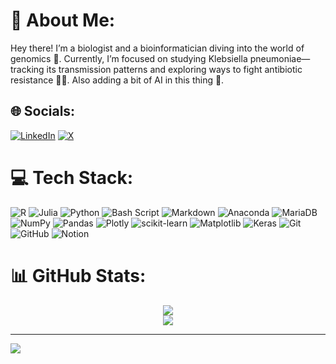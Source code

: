 # 💫 About Me:
Hey there! I’m a biologist and  a bioinformatician diving into the world of genomics 🧬. Currently, I’m focused on studying Klebsiella pneumoniae—tracking its transmission patterns and exploring ways to fight antibiotic resistance 🦠💪. Also adding a bit of AI in this thing 🤖.


## 🌐 Socials:
[![LinkedIn](https://img.shields.io/badge/LinkedIn-%230077B5.svg?logo=linkedin&logoColor=white)](https://linkedin.com/in/jordisevilla) [![X](https://img.shields.io/badge/X-black.svg?logo=X&logoColor=white)](https://x.com/JordiiSevilla) 

# 💻 Tech Stack:
![R](https://img.shields.io/badge/r-%23276DC3.svg?style=flat&logo=r&logoColor=white) ![Julia](https://img.shields.io/badge/-Julia-9558B2?style=flat&logo=julia&logoColor=white) ![Python](https://img.shields.io/badge/python-3670A0?style=flat&logo=python&logoColor=ffdd54) ![Bash Script](https://img.shields.io/badge/bash_script-%23121011.svg?style=flat&logo=gnu-bash&logoColor=white) ![Markdown](https://img.shields.io/badge/markdown-%23000000.svg?style=flat&logo=markdown&logoColor=white) ![Anaconda](https://img.shields.io/badge/Anaconda-%2344A833.svg?style=flat&logo=anaconda&logoColor=white) ![MariaDB](https://img.shields.io/badge/MariaDB-003545?style=flat&logo=mariadb&logoColor=white) ![NumPy](https://img.shields.io/badge/numpy-%23013243.svg?style=flat&logo=numpy&logoColor=white) ![Pandas](https://img.shields.io/badge/pandas-%23150458.svg?style=flat&logo=pandas&logoColor=white) ![Plotly](https://img.shields.io/badge/Plotly-%233F4F75.svg?style=flat&logo=plotly&logoColor=white) ![scikit-learn](https://img.shields.io/badge/scikit--learn-%23F7931E.svg?style=flat&logo=scikit-learn&logoColor=white) ![Matplotlib](https://img.shields.io/badge/Matplotlib-%23ffffff.svg?style=flat&logo=Matplotlib&logoColor=black) ![Keras](https://img.shields.io/badge/Keras-%23D00000.svg?style=flat&logo=Keras&logoColor=white) ![Git](https://img.shields.io/badge/git-%23F05033.svg?style=flat&logo=git&logoColor=white) ![GitHub](https://img.shields.io/badge/github-%23121011.svg?style=flat&logo=github&logoColor=white) ![Notion](https://img.shields.io/badge/Notion-%23000000.svg?style=flat&logo=notion&logoColor=white)
# 📊 GitHub Stats:

<div style="text-align:center">
  
![](https://github-readme-streak-stats.herokuapp.com/?user=SeviJordi&theme=panda&hide_border=false)<br/>
![](https://github-readme-stats.vercel.app/api/top-langs/?username=SeviJordi&theme=panda&hide_border=false&include_all_commits=true&count_private=true&layout=compact)

</div>

---
[![](https://visitcount.itsvg.in/api?id=SeviJordi&icon=0&color=0)](https://visitcount.itsvg.in)

<!-- Proudly created with GPRM ( https://gprm.itsvg.in ) -->
<!---
SeviJordi/SeviJordi is a ✨ special ✨ repository because its `README.md` (this file) appears on your GitHub profile.
You can click the Preview link to take a look at your changes.
--->
